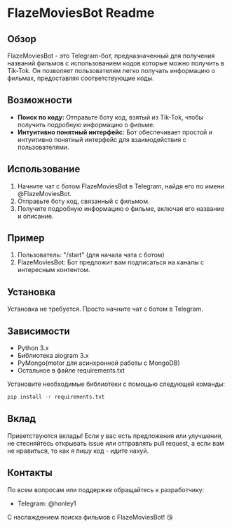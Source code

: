 # FlazeMoviesBot Readme

## Обзор
FlazeMoviesBot - это Telegram-бот, предназначенный для получения названий фильмов с использованием кодов которые можно получить в Tik-Tok. Он позволяет пользователям легко получать информацию о фильмах, предоставляя соответствующие коды.

## Возможности
- **Поиск по коду:** Отправьте боту код, взятый из Tik-Tok, чтобы получить подробную информацию о фильме.
- **Интуитивно понятный интерфейс:** Бот обеспечивает простой и интуитивно понятный интерфейс для взаимодействия с пользователями.

## Использование
1. Начните чат с ботом FlazeMoviesBot в Telegram, найдя его по имени @FlazeMoviesBot.
2. Отправьте боту код, связанный с фильмом.
3. Получите подробную информацию о фильме, включая его название и описание.

## Пример
1. Пользователь: "/start" (для начала чата с ботом)
2. FlazeMoviesBot: Бот предложит вам подписаться на каналы с интересным контентом.

## Установка
Установка не требуется. Просто начните чат с ботом в Telegram.

## Зависимости
- Python 3.x
- Библиотека aiogram 3.x
- PyMongo(motor для асинхронной работы с MongoDB)
- Остальное в файле requirements.txt

Установите необходимые библиотеки с помощью следующей команды:
```bash
pip install -r requirements.txt
```

## Вклад
Приветствуются вклады! Если у вас есть предложения или улучшения, не стесняйтесь открывать issue или отправлять 
pull request, а если вам не нравиться, то как я пишу код - идите нахуй.

## Контакты
По всем вопросам или поддержке обращайтесь к разработчику:
- Telegram: @honley1

С наслаждением поиска фильмов с FlazeMoviesBot! 😘